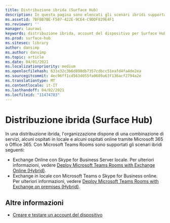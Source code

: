 ```yaml
---
title: Distribuzione ibrida (Surface Hub)
description: In questa pagina sono elencati gli scenari ibridi supportati da Microsoft Teams Rooms.
ms.assetid: 7BFBB7BE-F587-422E-9CE4-C9DDF829E4F1
ms.reviewer: ''
manager: laurawi
keywords: distribuzione ibrida, account del dispositivo per Surface Hub, Exchange ospitato in locale, Exchange ospitato online
ms.prod: surface-hub
ms.sitesec: library
author: dansimp
ms.author: dansimp
ms.topic: article
ms.date: 04/01/2021
ms.localizationpriority: medium
ms.openlocfilehash: 631e32c3b6d898db7357cdbcc51eafd4fa4de2ea
ms.sourcegitcommit: 4ec96ff1cd563d055fa0689a63f136acf2794a2e
ms.translationtype: MT
ms.contentlocale: it-IT
ms.lasthandoff: 04/02/2021
ms.locfileid: "11474783"
---
```

# <a name="hybrid-deployment-surface-hub"></a>Distribuzione ibrida (Surface Hub)

In una distribuzione ibrida, l'organizzazione dispone di una combinazione di servizi, alcuni ospitati in locale e alcuni ospitati online tramite Microsoft 365 o Office 365. Con Microsoft Teams Rooms sono supportati gli scenari ibridi seguenti:

- Exchange Online con Skype for Business Server locale. Per ulteriori informazioni, vedere [Deploy Microsoft Teams Rooms with Exchange Online (Hybrid)](https://docs.microsoft.com/microsoftteams/rooms/with-exchange-online).
- Exchange in locale con Microsoft Teams o Skype for Business online. Per ulteriori informazioni, vedere [Deploy Microsoft Teams Rooms with Exchange on premises (Hybrid)](https://docs.microsoft.com/microsoftteams/rooms/with-exchange-on-premises).

## <a name="learn-more"></a>Altre informazioni

- [Creare e testare un account del dispositivo](create-and-test-a-device-account-surface-hub.md)